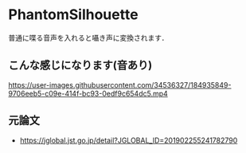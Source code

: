 # PhantomSilhouette

普通に喋る音声を入れると囁き声に変換されます．

## こんな感じになります(音あり)
https://user-images.githubusercontent.com/34536327/184935849-9706eeb5-c09e-414f-bc93-0edf9c654dc5.mp4

## 元論文
- https://jglobal.jst.go.jp/detail?JGLOBAL_ID=201902255241782790
